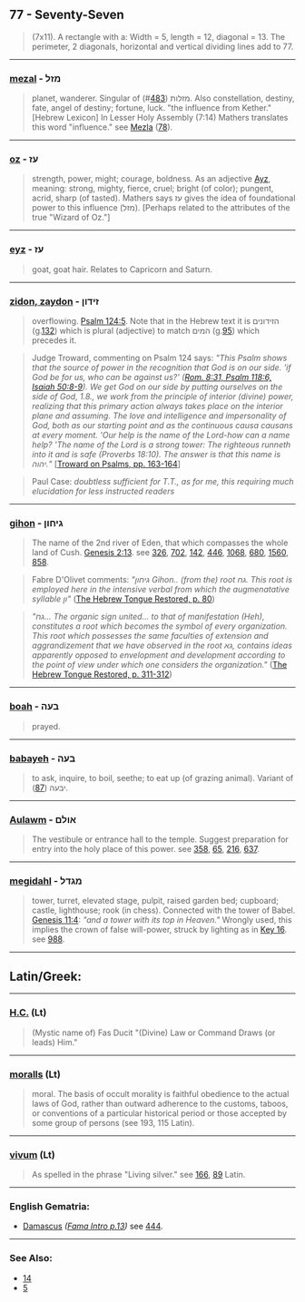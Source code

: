 ## 77 - Seventy-Seven
> (7x11). A rectangle with a: Width = 5, length = 12, diagonal = 13. The perimeter, 2 diagonals, horizontal and vertical dividing lines add to 77.

---

### [mezal](/keys/MZL) - מזל
> planet, wanderer. Singular of מזלות (#[483](483)). Also constellation, destiny, fate, angel of destiny; fortune, luck. "the influence from Kether." [Hebrew Lexicon] In Lesser Holy Assembly (7:14) Mathers translates this word "influence." see [Mezla](/keys/MZLA) ([78](78)).

---

### [oz](/keys/OZ) - עז
> strength, power, might; courage, boldness. As an adjective [Ayz](/keys/OZ), meaning: strong, mighty, fierce, cruel; bright (of color); pungent, acrid, sharp (of tasted). Mathers says עז gives the idea of foundational power to this influence (מזל). [Perhaps related to the attributes of the true "Wizard of Oz."]

---

### [eyz](/keys/OZ) - עז
> goat, goat hair. Relates to Capricorn and Saturn.

---

### [zidon, zaydon](/keys/ZIDVN) - זידון
> overflowing. [Psalm 124:5](http://biblehub.com/psalms/124-5.htm). Note that in the Hebrew text it is הזידונים (g.[132](132)) which is plural (adjective) to match המים (g.[95](95)) which precedes it.

> Judge Troward, commenting on Psalm 124 says: *"This Psalm shows that the source of power in the recognition that God is on our side. 'if God be for us, who can be against us?' ([Rom. 8:31, Psalm 118:6, Isaiah 50:8-9](https://www.biblegateway.com/passage/?search=Rom.+8%3A31%2CPs.118%3A6%2CIsa.50%3A8-9&version=KJV)). We get God on our side by putting ourselves on the side of God, 1.8., we work from the principle of interior (divine) power, realizing that this primary action always takes place on the interior plane and assuming. The love and intelligence and impersonality of God, both as our starting point and as the continuous causa causans at every moment. 'Our help is the name of the Lord-how can a name help? 'The name of the Lord is a strong tower: The righteous runneth into it and is safe (Proverbs 18:10). The answer is that this name is יהוה."* [[Troward on Psalms, pp. 163-164](http://newthoughtlibrary.com/trowardThomas/psalms/psalms_294.htm)]

> Paul Case: *doubtless sufficient for T.T., as for me, this requiring much elucidation for less instructed readers*

---

### [gihon](/keys/GIChVN) - גיחון
> The name of the 2nd river of Eden, that which compasses the whole land of Cush. [Genesis 2:13](http://biblehub.com/genesis/2-13.htm). see [326](326), [702](702), [142](142), [446](446), [1068](1068), [680](680), [1560](1560), [858](858).

> Fabre D'Olivet comments: *"גיחון Gihon.. (from the) root גח. This root is employed here in the intensive verbal from which the augmenatative syllable ון"* ([The Hebrew Tongue Restored, p. 80](https://archive.org/stream/hebraictongueres00fabriala#page/80/mode/2up))

> *"גח... The organic sign united... to that of manifestation (Heh), constitutes a root which becomes the symbol of every organization. This root which possesses the same faculties of extension and aggrandizement that we have observed in the root גא, contains ideas apparently opposed to envelopment and development according to the point of view under which one considers the organization."* ([The Hebrew Tongue Restored, p. 311-312](https://archive.org/stream/hebraictongueres00fabriala#page/n332/mode/2up))

---

### [boah](/keys/BOH) - בעה
> prayed.

---

### [babayeh](/keys/BOH) - בעה
> to ask, inquire, to boil, seethe; to eat up (of grazing animal). Variant of יבעה ([87](87)).

---

### [Aulawm](/keys/AVLM) - אולם
> The vestibule or entrance hall to the temple. Suggest preparation for entry into the holy place of this power. see [358](358), [65](65), [216](216), [637](637).

---

### [megidahl](/keys/MGDL) - מגדל
> tower, turret, elevated stage, pulpit, raised garden bed; cupboard; castle, lighthouse; rook (in chess). Connected with the tower of Babel. [Genesis 11:4](http://biblehub.com/genesis/11-4.htm): *"and a tower with its top in Heaven."* Wrongly used, this implies the crown of false will-power, struck by lighting as in [Key 16](16). see [988](988).

---

## Latin/Greek:

---

### [H.C.](/latin?word=H.C.) (Lt)
> (Mystic name of) Fas Ducit "(Divine) Law or Command Draws (or leads) Him."

---

### [moralls](/latin?word=moralls) (Lt)
> moral. The basis of occult morality is faithful obedience to the actual laws of God, rather than outward adherence to the customs, taboos, or conventions of a particular historical period or those accepted by some group of persons (see 193, 115 Latin).

---

### [vivum](/latin?word=vivum) (Lt)
> As spelled in the phrase "Living silver." see [166](166), [89](89) Latin.

---

### English Gematria:

- [Damascus](/english?word=Damascus) *([Fama Intro p.13](https://archive.org/stream/fameconfessionof00vaug#page/n13/mode/2up))* see [444](444).

---

### See Also:

- [14](14)
- [5](5)
